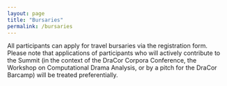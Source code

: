 ```yaml
---
layout: page
title: "Bursaries"
permalink: /bursaries
---
```


All participants can apply for travel bursaries via the registration form. Please note that applications of participants who will actively contribute to the Summit (in the context of the DraCor Corpora Conference, the Workshop on Computational Drama Analysis, or by a pitch for the DraCor Barcamp) will be treated preferentially.
